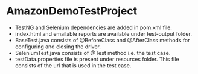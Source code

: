 # AmazonDemoTestProject
- TestNG and Selenium dependencies are added in pom.xml file.
- index.html and emailable reports are available under test-output folder.
- BaseTest.java consists of @BeforeClass and @AfterClass methods for configuring and closing the driver.
- SeleniumTest.java consists of @Test method i.e. the test case.
- testData.properties file is present under resources folder. This file consists of the url that is used in the test case.
